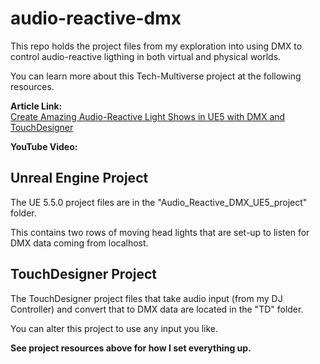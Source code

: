 # audio-reactive-dmx
This repo holds the project files from my exploration into using DMX to control audio-reactive ligthing in both virtual and physical worlds.

You can learn more about this Tech-Multiverse project at the following resources.   

**Article Link:**     
[Create Amazing Audio-Reactive Light Shows in UE5 with DMX and TouchDesigner](https://tech-multiverse.com/projects/create-amazing-audio-reactive-light-shows-in-ue5-with-dmx-and-touchdesigner/)

**YouTube Video:**    
 


## Unreal Engine Project
The UE 5.5.0 project files are in the "Audio_Reactive_DMX_UE5_project" folder.  

This contains two rows of moving head lights that are set-up to listen for DMX data coming from localhost.

## TouchDesigner Project
The TouchDesigner project files that take audio input (from my DJ Controller) and convert that to DMX data are located in the "TD" folder.

You can alter this project to use any input you like.    

**See project resources above for how I set everything up.**


